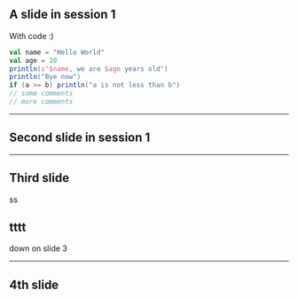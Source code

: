 ## A slide in session 1

With code :)
```scala [1-2|3-4|6]
val name = "Hello World"
val age = 10
println(s"$name, we are $age years old")
println("Bye now")
if (a >= b) println("a is not less than b")
// some comments
// more comments
```

---
## Second slide in session 1

---
## Third slide

ss


tttt
--
down on slide 3

---
## 4th slide